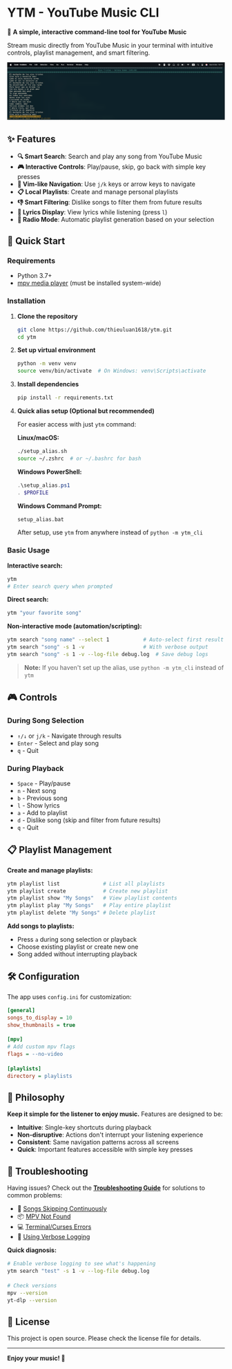# YTM - YouTube Music CLI

🎵 **A simple, interactive command-line tool for YouTube Music**

Stream music directly from YouTube Music in your terminal with intuitive controls, playlist management, and smart filtering.

![YTM CLI Screenshot](image.png)

## ✨ Features

- **🔍 Smart Search**: Search and play any song from YouTube Music
- **🎮 Interactive Controls**: Play/pause, skip, go back with simple key presses
- **📱 Vim-like Navigation**: Use `j/k` keys or arrow keys to navigate
- **📋 Local Playlists**: Create and manage personal playlists
- **👎 Smart Filtering**: Dislike songs to filter them from future results
- **📜 Lyrics Display**: View lyrics while listening (press `l`)
- **🎯 Radio Mode**: Automatic playlist generation based on your selection

## 🚀 Quick Start

### Requirements

- Python 3.7+
- [mpv media player](https://mpv.io/installation/) (must be installed system-wide)

### Installation

1. **Clone the repository**

   ```bash
   git clone https://github.com/thieuluan1618/ytm.git
   cd ytm
   ```

2. **Set up virtual environment**

   ```bash
   python -m venv venv
   source venv/bin/activate  # On Windows: venv\Scripts\activate
   ```

3. **Install dependencies**

   ```bash
   pip install -r requirements.txt
   ```

4. **Quick alias setup (Optional but recommended)**

   For easier access with just `ytm` command:

   **Linux/macOS:**

   ```bash
   ./setup_alias.sh
   source ~/.zshrc  # or ~/.bashrc for bash
   ```

   **Windows PowerShell:**

   ```powershell
   .\setup_alias.ps1
   . $PROFILE
   ```

   **Windows Command Prompt:**

   ```cmd
   setup_alias.bat
   ```

   After setup, use `ytm` from anywhere instead of `python -m ytm_cli`

### Basic Usage

**Interactive search:**

```bash
ytm
# Enter search query when prompted
```

**Direct search:**

```bash
ytm "your favorite song"
```

**Non-interactive mode (automation/scripting):**

```bash
ytm search "song name" --select 1           # Auto-select first result
ytm search "song" -s 1 -v                   # With verbose output
ytm search "song" -s 1 -v --log-file debug.log  # Save debug logs
```

> **Note:** If you haven't set up the alias, use `python -m ytm_cli` instead of `ytm`

## 🎮 Controls

### During Song Selection

- `↑/↓` or `j/k` - Navigate through results
- `Enter` - Select and play song
- `q` - Quit

### During Playback

- `Space` - Play/pause
- `n` - Next song
- `b` - Previous song
- `l` - Show lyrics
- `a` - Add to playlist
- `d` - Dislike song (skip and filter from future results)
- `q` - Quit

## 📋 Playlist Management

**Create and manage playlists:**

```bash
ytm playlist list              # List all playlists
ytm playlist create            # Create new playlist
ytm playlist show "My Songs"   # View playlist contents
ytm playlist play "My Songs"   # Play entire playlist
ytm playlist delete "My Songs" # Delete playlist
```

**Add songs to playlists:**

- Press `a` during song selection or playback
- Choose existing playlist or create new one
- Song added without interrupting playback

## 🛠️ Configuration

The app uses `config.ini` for customization:

```ini
[general]
songs_to_display = 10
show_thumbnails = true

[mpv]
# Add custom mpv flags
flags = --no-video

[playlists]
directory = playlists
```

## 🎯 Philosophy

**Keep it simple for the listener to enjoy music.** Features are designed to be:

- **Intuitive**: Single-key shortcuts during playback
- **Non-disruptive**: Actions don't interrupt your listening experience
- **Consistent**: Same navigation patterns across all screens
- **Quick**: Important features accessible with simple key presses

## 🐛 Troubleshooting

Having issues? Check out the [**Troubleshooting Guide**](TROUBLESHOOTING.md) for solutions to common problems:

- 🔧 [Songs Skipping Continuously](TROUBLESHOOTING.md#songs-skipping-continuously)
- 📦 [MPV Not Found](TROUBLESHOOTING.md#mpv-not-found)
- 💻 [Terminal/Curses Errors](TROUBLESHOOTING.md#terminalcurses-errors)
- 📝 [Using Verbose Logging](TROUBLESHOOTING.md#using-verbose-logging)

**Quick diagnosis:**

```bash
# Enable verbose logging to see what's happening
ytm search "test" -s 1 -v --log-file debug.log

# Check versions
mpv --version
yt-dlp --version
```

## 📄 License

This project is open source. Please check the license file for details.

---

**Enjoy your music! 🎵**
